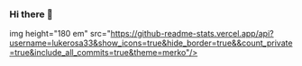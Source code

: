 ### Hi there 👋

img height="180 em" src="https://github-readme-stats.vercel.app/api?username=lukerosa33&show_icons=true&hide_border=true&&count_private=true&include_all_commits=true&theme=merko"/>

